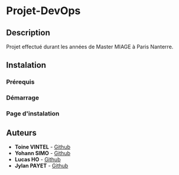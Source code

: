 # Projet-DevOps

## Description

Projet effectué durant les années de Master MIAGE à Paris Nanterre.

## Instalation

### Prérequis

### Démarrage

### Page d'instalation

## Auteurs

* **Toine VINTEL** - [Github](https://github.com/Roofne)
* **Yohann SIMO** - [Github](lien)
* **Lucas HO** - [Github](https://github.com/HooLucas)
* **Jylan PAYET** - [Github](https://github.com/jylanpayet)
